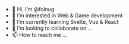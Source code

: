 - 👋 Hi, I’m @folnug
- 👀 I’m interested in Web & Game development
- 🌱 I’m currently learning Svelte, Vue & React
- 💞️ I’m looking to collaborate on ...
- 📫 How to reach me ...

<!---
folnug/folnug is a ✨ special ✨ repository because its `README.md` (this file) appears on your GitHub profile.
You can click the Preview link to take a look at your changes.
--->
